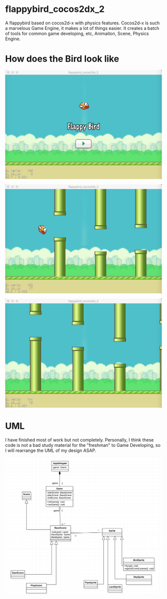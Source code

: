 # flappybird_cocos2dx_2

A flappybird based on cocos2d-x with physics features. Cocos2d-x is such a marvelous Game Engine, it makes a lot of things easier. It creates a batch of tools for common game developing, etc, Animaiton, Scene, Physics Engine. 

# How does the Bird look like

![Alt text](https://github.com/lhCheung1991/flappybird_cocos2dx_2/blob/master/1.png?raw=true "Optional Title")

![Alt text](https://github.com/lhCheung1991/flappybird_cocos2dx_2/blob/master/2.png?raw=true "Optional Title")

![Alt text](https://github.com/lhCheung1991/flappybird_cocos2dx_2/blob/master/3.png?raw=true "Optional Title")

# UML 

I have finished most of work but not completely. Personally, I think these code is not a bad study material for the "freshman" to Game Developing, so I will rearrange the UML of my design ASAP.

![Alt text](https://github.com/lhCheung1991/flappybird_cocos2dx_2/blob/master/uml.png?raw=true "Optional Title")
